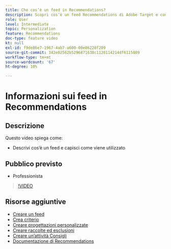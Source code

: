 ```yaml
---
title: Che cos’è un feed in Recommendations?
description: Scopri cos’è un feed Recommendations di Adobe Target e come viene utilizzato
role: User
level: Intermediate
topic: Personalization
feature: Recommendations
doc-type: feature video
kt: null
exl-id: f9de86e7-1967-4ab7-a600-00e86220f209
source-git-commit: 342e02562b5296871638c1120114214df6115809
workflow-type: tm+mt
source-wordcount: '67'
ht-degree: 10%

---
```


# Informazioni sui feed in Recommendations

## Descrizione

Questo video spiega come:

* Descrivi cos’è un feed e capisci come viene utilizzato

## Pubblico previsto

* Professionista

>[!VIDEO](https://video.tv.adobe.com/v/27695?quality=12)

## Risorse aggiuntive

* [Creare un feed](create-a-feed.md)
* [Crea criterio](create-criteria.md)
* [Creare progettazioni personalizzate](create-custom-designs.md)
* [Creare raccolte ed esclusioni](create-collections-and-exclusions.md)
* [Creare un’attività Consigli](create-a-recommendations-activity.md)
* [Documentazione di Recommendations](https://experienceleague.adobe.com/docs/target/using/recommendations/recommendations.html?lang=en)
